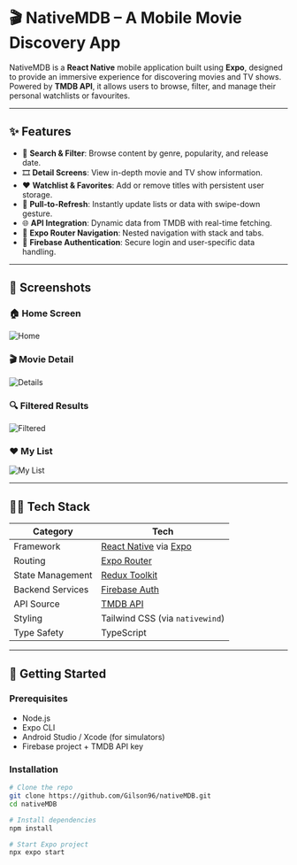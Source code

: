 # 🎬 NativeMDB – A Mobile Movie Discovery App

NativeMDB is a **React Native** mobile application built using **Expo**, designed to provide an immersive experience for discovering movies and TV shows. Powered by **TMDB API**, it allows users to browse, filter, and manage their personal watchlists or favourites.

---

## ✨ Features

- 🔎 **Search & Filter**: Browse content by genre, popularity, and release date.
- 🎞️ **Detail Screens**: View in-depth movie and TV show information.
- ❤️ **Watchlist & Favorites**: Add or remove titles with persistent user storage.
- 🔄 **Pull-to-Refresh**: Instantly update lists or data with swipe-down gesture.
- 🌐 **API Integration**: Dynamic data from TMDB with real-time fetching.
- 🧭 **Expo Router Navigation**: Nested navigation with stack and tabs.
- 🔐 **Firebase Authentication**: Secure login and user-specific data handling.

---

## 📱 Screenshots

### 🏠 Home Screen
![Home](screens/home.png)

### 🎬 Movie Detail
![Details](screens/details.png)

### 🔍 Filtered Results
![Filtered](screens/filters.png)

### ❤️ My List
![My List](screens/list.png)

---

## 🧑‍💻 Tech Stack

| Category           | Tech                                                    |
|--------------------|----------------------------------------------------------|
| Framework          | [React Native](https://reactnative.dev/) via [Expo](https://expo.dev/) |
| Routing            | [Expo Router](https://expo.github.io/router/docs)       |
| State Management   | [Redux Toolkit](https://redux-toolkit.js.org/)          |
| Backend Services   | [Firebase Auth](https://firebase.google.com/)           |
| API Source         | [TMDB API](https://www.themoviedb.org/documentation/api)|
| Styling            | Tailwind CSS (via `nativewind`)                         |
| Type Safety        | TypeScript                                               |

---

## 🚀 Getting Started

### Prerequisites

- Node.js
- Expo CLI
- Android Studio / Xcode (for simulators)
- Firebase project + TMDB API key

### Installation

```bash
# Clone the repo
git clone https://github.com/Gilson96/nativeMDB.git
cd nativeMDB

# Install dependencies
npm install

# Start Expo project
npx expo start
